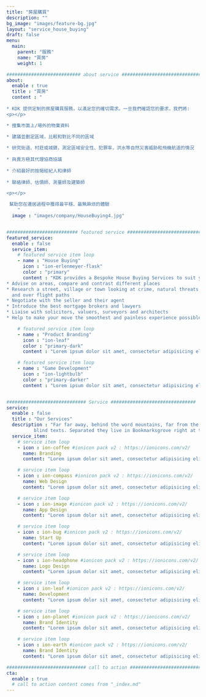 ```yaml
---
title: "房屋購買"
description: ""
bg_image: "images/feature-bg.jpg"
layout: "service_house_buying"
draft: false
menu:
  main:
    parent: "服務"
    name: "買房"
    weight: 1

########################### about service #############################
about:
  enable : true
  title : "買房"
  content : "
  
* KDK 提供定制的房屋購買服務，以滿足您的確切需求。一旦我們確認您的要求，我們將:
<p></p>

* 搜集市面上/場外的物業資料  

* 建議並劃定區域，比較和對比不同的區域
 
* 研究街道、村莊或城鎮，測定區域安全性、犯罪率，洪水等自然災害威胁和飛機航道的情況
 
* 與賣方極其代理協商協議
 
* 介紹最好的按揭經紀人和律師
 
* 聯絡律師、估價師、測量師及建築師

<p></p>

 幫助您在遷居過程中獲得最平穩、最無麻烦的體驗
    "
  image : "images/company/HouseBuying4.jpg"


########################## featured service ############################
featured_service:
  enable : false
  service_item:
    # featured service item loop
    - name : "House Buying"
      icon : "ion-erlenmeyer-flask"
      color : "primary"
      content : "KDK provides a Bespoke House Buying Services to suit your exact needs. Once we confirm with your requirements , we will: * Source on/off market properties
* Advise on areas, compare and contrast different places
* Research a street, village or town looking at crime, natural threats such as flooding
  and over flight paths
* Negotiate with the seller and their agent
* Introduce the best mortgage brokers and lawyers
* Liaise with solicitors, valuers, surveyors and architects
* Help to make your move the smoothest and painless experience possible"

    # featured service item loop
    - name : "Product Branding"
      icon : "ion-leaf"
      color : "primary-dark"
      content : "Lorem ipsum dolor sit amet, consectetur adipisicing elit. Saepe enim impedit repudiandae omnis est temporibus."

    # featured service item loop
    - name : "Game Development"
      icon : "ion-lightbulb"
      color : "primary-darker"
      content : "Lorem ipsum dolor sit amet, consectetur adipisicing elit. Saepe enim impedit repudiandae omnis est temporibus."


############################# Service ###############################
service:
  enable : false
  title : "Our Services"
  description : "Far far away, behind the word mountains, far from the countries Vokalia and Consonantia, <br> there live the
          blind texts. Separated they live in Bookmarksgrove right at the coast of the Semantics"
  service_item:
    # service item loop
    - icon : ion-coffee #ionicon pack v2 : https://ionicons.com/v2/
      name: Branding
      content: "Lorem ipsum dolor sit amet, consectetur adipisicing elit, sed do eiusmod tempor incididunt ut"

    # service item loop
    - icon : ion-compass #ionicon pack v2 : https://ionicons.com/v2/
      name: Web Design
      content: "Lorem ipsum dolor sit amet, consectetur adipisicing elit, sed do eiusmod tempor incididunt ut"

    # service item loop
    - icon : ion-image #ionicon pack v2 : https://ionicons.com/v2/
      name: App Design
      content: "Lorem ipsum dolor sit amet, consectetur adipisicing elit, sed do eiusmod tempor incididunt ut"

    # service item loop
    - icon : ion-bug #ionicon pack v2 : https://ionicons.com/v2/
      name: Start Up
      content: "Lorem ipsum dolor sit amet, consectetur adipisicing elit, sed do eiusmod tempor incididunt ut"

    # service item loop
    - icon : ion-headphone #ionicon pack v2 : https://ionicons.com/v2/
      name: Logo Design
      content: "Lorem ipsum dolor sit amet, consectetur adipisicing elit, sed do eiusmod tempor incididunt ut"

    # service item loop
    - icon : ion-leaf #ionicon pack v2 : https://ionicons.com/v2/
      name: Development
      content: "Lorem ipsum dolor sit amet, consectetur adipisicing elit, sed do eiusmod tempor incididunt ut"

    # service item loop
    - icon : ion-planet #ionicon pack v2 : https://ionicons.com/v2/
      name: Brand Identity
      content: "Lorem ipsum dolor sit amet, consectetur adipisicing elit, sed do eiusmod tempor incididunt ut"

    # service item loop
    - icon : ion-earth #ionicon pack v2 : https://ionicons.com/v2/
      name: Brand Identity
      content: "Lorem ipsum dolor sit amet, consectetur adipisicing elit, sed do eiusmod tempor incididunt ut"

############################# call to action #################################
cta:
  enable : true
  # call to action content comes from "_index.md"
---
```

